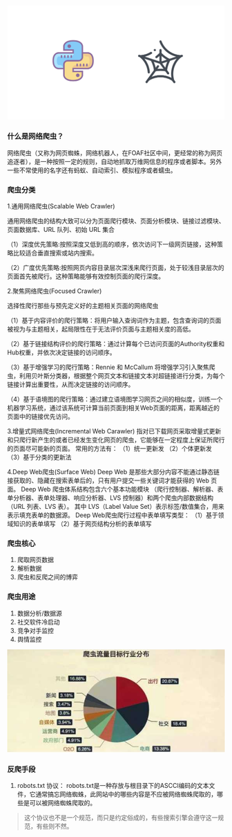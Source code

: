 ![](code/spider-5.png)

### 什么是网络爬虫？

网络爬虫（又称为网页蜘蛛，网络机器人，在FOAF社区中间，更经常的称为网页追逐者），是一种按照一定的规则，自动地抓取万维网信息的程序或者脚本。另外一些不常使用的名字还有蚂蚁、自动索引、模拟程序或者蠕虫。

### 爬虫分类
1.通用网络爬虫(Scalable Web Crawler)
 
 通用网络爬虫的结构大致可以分为页面爬行模块、页面分析模块、链接过滤模块、页面数据库、URL 队列、初始 URL 集合

（1）深度优先策略:按照深度又低到高的顺序，依次访问下一级网页链接，这种策略比较适合垂直搜索或站内搜索。

（2）广度优先策略:按照网页内容目录层次深浅来爬行页面，处于较浅目录层次的页面首先被爬行。这种策略能够有效控制页面的爬行深度。

2.聚焦网络爬虫(Focused Crawler)

 选择性爬行那些与预先定义好的主题相关页面的网络爬虫

（1）基于内容评价的爬行策略：将用户输入查询词作为主题，包含查询词的页面被视为与主题相关，起局限性在于无法评价页面与主题相关度的高低。

（2）基于链接结构评价的爬行策略：通过计算每个已访问页面的Authority权重和Hub权重，并依次决定链接的访问顺序。

（3）基于增强学习的爬行策略：Rennie 和 McCallum 将增强学习引入聚焦爬虫，利用贝叶斯分类器，根据整个网页文本和链接文本对超链接进行分类，为每个链接计算出重要性，从而决定链接的访问顺序。

（4）基于语境图的爬行策略：通过建立语境图学习网页之间的相似度，训练一个机器学习系统，通过该系统可计算当前页面到相关Web页面的距离，距离越近的页面中的链接优先访问。

3.增量式网络爬虫(Incremental Web Carawler)
 指对已下载网页采取增量式更新和只爬行新产生的或者已经发生变化网页的爬虫，它能够在一定程度上保证所爬行的页面尽可能新的页面。
 常用的方法有：
    （1）统一更新发
    （2）个体更新发
    （3）基于分类的更新法

4.Deep Web爬虫(Surface Web)
 Deep Web 是那些大部分内容不能通过静态链接获取的、隐藏在搜索表单后的，只有用户提交一些关键词才能获得的 Web 页面。
 Deep Web 爬虫体系结构包含六个基本功能模块 （爬行控制器、解析器、表单分析器、表单处理器、响应分析器、LVS 控制器）和两个爬虫内部数据结构（URL 列表、LVS 表）。 其中 LVS（Label Value Set）表示标签/数值集合，用来表示填充表单的数据源。
 Deep Web爬虫爬行过程中表单填写类型：
    （1）基于领域知识的表单填写
    （2）基于网页结构分析的表单填写

### 爬虫核心
 1. 爬取网页数据
 2. 解析数据
 3. 爬虫和反爬之间的博弈

### 爬虫用途
 1. 数据分析/数据源
 2. 社交软件冷启动
 3. 竞争对手监控
 4. 舆情监控

![](code/spider-10.jpeg)

### 反爬手段
 1. robots.txt 协议： robots.txt是一种存放与根目录下的ASCCI编码的文本文件，它通常搞忘网络蜘蛛，此网站中的哪些内容是不应被网络蜘蛛爬取的，哪些是可以被网络蜘蛛爬取的。
 > 这个协议也不是一个规范，而只是约定俗成的，有些搜索引擎会遵守这一规范，有些则不然。